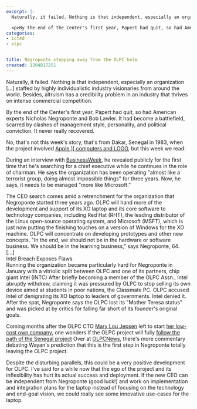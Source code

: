 ```yaml
---
excerpt: |-
  Naturally, it failed. Nothing is that independent, especially an organization [...] staffed by highly individualistic industry visionaries from around the world. Besides, altruism has a credibility problem in an industry that thrives on intense commercial competition.

  <p>By the end of the Center's first year, Papert had quit, so had American experts Nicholas Negroponte and Bob Lawler. It had become a battlefield, scarred by clashes of management style, personality, and political conviction. It never really recovered. </p>
categories:
- ict4d
- olpc


title: Negroponte stepping away from the OLPC helm
created: 1204817251
---
```

Naturally, it failed. Nothing is that independent, especially an organization [...] staffed by highly individualistic industry visionaries from around the world. Besides, altruism has a credibility problem in an industry that thrives on intense commercial competition.

<p>By the end of the Center's first year, Papert had quit, so had American experts Nicholas Negroponte and Bob Lawler. It had become a battlefield, scarred by clashes of management style, personality, and political conviction. It never really recovered. </p>

<p>No, that's not this week's story, that's from Dakar, Senegal in 1983, when the project involved <a href="http://www.joncamfield.com/blog/2007/06/olpc_history_senegalese_failur.html" target="_blank">Apple ][ computers and LOGO</a>, but this week we read:</p>

During an interview with <a href="http://www.businessweek.com/technology/content/mar2008/tc2008035_429837.htm" target="_blank"> BusinessWeek</a>, he revealed publicly for the first time that he's searching for a chief executive while he continues in the role of chairman. He says the organization has been operating "almost like a terrorist group, doing almost impossible things" for three years. Now, he says, it needs to be managed "more like Microsoft."

<p>The CEO search comes amid a retrenchment for the organization that Negroponte started three years ago. OLPC will hand more of the development and support of its XO laptop and its core software to technology companies, including Red Hat (RHT), the leading distributor of the Linux open-source operating system, and Microsoft (MSFT), which is just now putting the finishing touches on a version of Windows for the XO machine. OLPC will concentrate on developing prototypes and other new concepts. "In the end, we should not be in the hardware or software business. We should be in the learning business," says Negroponte, 64.<br />
[...]<br />
Intel Breach Exposes Flaws<br />
Running the organization became particularly hard for Negroponte in January with a vitriolic split between OLPC and one of its partners, chip giant Intel (INTC) After briefly becoming a member of the OLPC Assn., Intel abruptly withdrew, claiming it was pressured by OLPC to stop selling its own device aimed at students in poor nations, the Classmate PC. OLPC accused Intel of denigrating its XO laptop to leaders of governments. Intel denied it. After the spat, Negroponte says the OLPC lost its "Mother Teresa status" and was picked at by critics for falling far short of its founder's original goals. </p>

<p>Coming months after the OLPC CTO <a href="http://www.olpcnews.com/people/leadership/goodbye_mary_lou_jepsen.html" target="_blank">Mary Lou Jepsen</a> left to start <a href="http://pixelqi.com" target="_blank">her low-cost own company</a>, one wonders if the OLPC project will fully <a href="http://www.joncamfield.com/blog/2007/07/blasts_from_the_past.html" target="_blank">follow the path of the Senegal project</a> Over at <a href="http://www.olpcnews.com/people/negroponte/olpc_ceo_search_negroponte.html" target="_blank">OLPCNews</a>, there's more commentary debating Wayan's prediction that this is the first step in Negroponte totally leaving the OLPC project.</p>

<p>Despite the disturbing parallels, this could be a very positive development for OLPC.  I've said for a while now that the ego of the project and its inflexibility has hurt its actual success and deployment.  If the new CEO can be independent from Negroponte (good luck!) and work on implementation and integration plans for the laptop instead of focusing on the technology and end-goal vision, we could really see some innovative use-cases for the laptop.</p>
